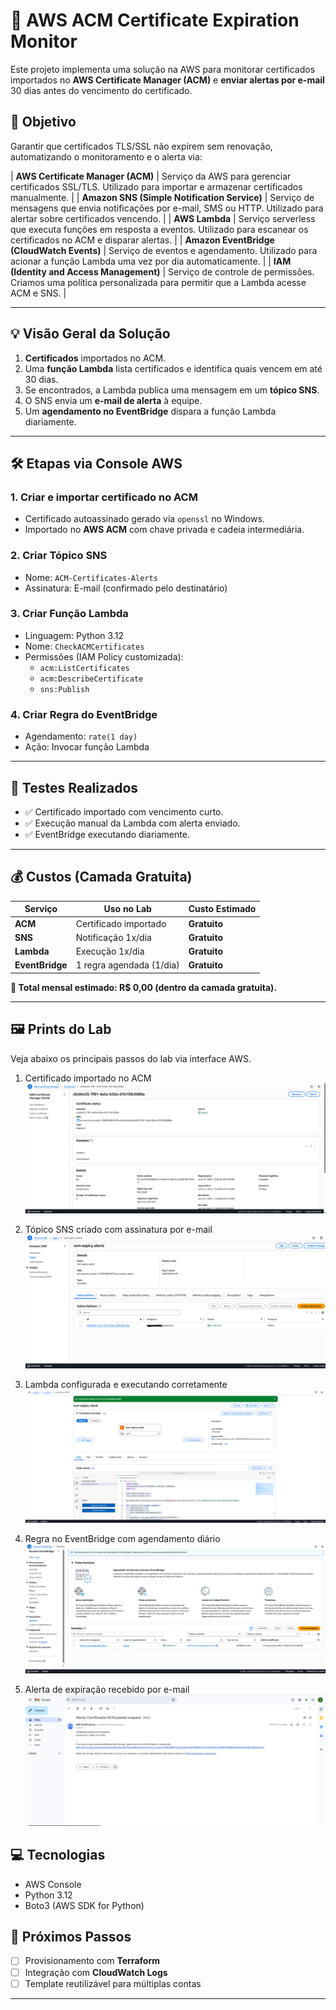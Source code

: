 # 🔐 AWS ACM Certificate Expiration Monitor

Este projeto implementa uma solução na AWS para monitorar certificados importados no **AWS Certificate Manager (ACM)** e **enviar alertas por e-mail** 30 dias antes do vencimento do certificado.

## 📌 Objetivo

Garantir que certificados TLS/SSL não expirem sem renovação, automatizando o monitoramento e o alerta via:

| **AWS Certificate Manager (ACM)** | Serviço da AWS para gerenciar certificados SSL/TLS. Utilizado para importar e armazenar certificados manualmente. |
| **Amazon SNS (Simple Notification Service)** | Serviço de mensagens que envia notificações por e-mail, SMS ou HTTP. Utilizado para alertar sobre certificados vencendo. |
| **AWS Lambda** | Serviço serverless que executa funções em resposta a eventos. Utilizado para escanear os certificados no ACM e disparar alertas. |
| **Amazon EventBridge (CloudWatch Events)** | Serviço de eventos e agendamento. Utilizado para acionar a função Lambda uma vez por dia automaticamente. |
| **IAM (Identity and Access Management)** | Serviço de controle de permissões. Criamos uma política personalizada para permitir que a Lambda acesse ACM e SNS. |

---

## 💡 Visão Geral da Solução

1. **Certificados** importados no ACM.
2. Uma **função Lambda** lista certificados e identifica quais vencem em até 30 dias.
3. Se encontrados, a Lambda publica uma mensagem em um **tópico SNS**.
4. O SNS envia um **e-mail de alerta** à equipe.
5. Um **agendamento no EventBridge** dispara a função Lambda diariamente.

---

## 🛠️ Etapas via Console AWS

### 1. Criar e importar certificado no ACM
- Certificado autoassinado gerado via `openssl` no Windows.
- Importado no **AWS ACM** com chave privada e cadeia intermediária.

### 2. Criar Tópico SNS
- Nome: `ACM-Certificates-Alerts`
- Assinatura: E-mail (confirmado pelo destinatário)

### 3. Criar Função Lambda
- Linguagem: Python 3.12
- Nome: `CheckACMCertificates`
- Permissões (IAM Policy customizada):
  - `acm:ListCertificates`
  - `acm:DescribeCertificate`
  - `sns:Publish`

### 4. Criar Regra do EventBridge
- Agendamento: `rate(1 day)`
- Ação: Invocar função Lambda

---

## 🧪 Testes Realizados

- ✅ Certificado importado com vencimento curto.
- ✅ Execução manual da Lambda com alerta enviado.
- ✅ EventBridge executando diariamente.

---

## 💰 Custos (Camada Gratuita)

| Serviço         | Uso no Lab                      | Custo Estimado             |
|-----------------|---------------------------------|----------------------------|
| **ACM**         | Certificado importado           | **Gratuito**               |
| **SNS**         | Notificação 1x/dia              | **Gratuito**               |
| **Lambda**      | Execução 1x/dia                 | **Gratuito**               |
| **EventBridge** | 1 regra agendada (1/dia)        | **Gratuito**               |

**💸 Total mensal estimado: R$ 0,00 (dentro da camada gratuita).**

---

## 🖼️ Prints do Lab

Veja abaixo os principais passos do lab via interface AWS.

1. Certificado importado no ACM  
   ![ACM](images/1-acm-cert-imported.png)

2. Tópico SNS criado com assinatura por e-mail  
   ![SNS](images/2-sns-topic-created.png)

3. Lambda configurada e executando corretamente  
   ![Lambda](images/3-lambda-function-success.png)

4. Regra no EventBridge com agendamento diário  
   ![EventBridge](images/4-eventbridge-rule.png)

5. Alerta de expiração recebido por e-mail  
   ![Alerta SNS](images/5-sns-email-alert.png)

## 💻 Tecnologias

- AWS Console
- Python 3.12
- Boto3 (AWS SDK for Python)

## 🚀 Próximos Passos

- [ ] Provisionamento com **Terraform**
- [ ] Integração com **CloudWatch Logs**
- [ ] Template reutilizável para múltiplas contas

---



